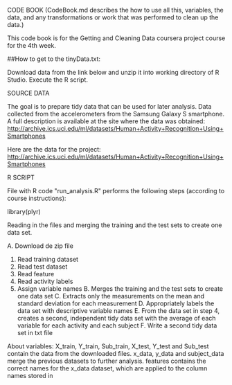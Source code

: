 CODE BOOK (CodeBook.md describes the how to use all this, variables, the data, and any transformations or work that was performed to clean up the data.)

This code book is for the Getting and Cleaning Data coursera project course for the 4th week.

##How to get to the tinyData.txt:

Download data from the link below and unzip it into working directory of R Studio.
Execute the R script.

SOURCE DATA

The goal is to prepare tidy data that can be used for later analysis. Data collected from the accelerometers from the Samsung Galaxy S smartphone. A full description is available at the site where the data was obtained: 
                                    http://archive.ics.uci.edu/ml/datasets/Human+Activity+Recognition+Using+Smartphones

Here are the data for the project: 
                                    http://archive.ics.uci.edu/ml/datasets/Human+Activity+Recognition+Using+Smartphones


R SCRIPT

File with R code "run_analysis.R" performs the following steps (according to course instructions):

library(plyr)

Reading in the files and merging the training and the test sets to create one data set.

A.  Download de zip file
  1.  Read training dataset
  2.  Read test dataset
  3.  Read feature
  4.  Read activity labels
  5.  Assign variable names
B.  Merges the training and the test sets to create one data set
C.  Extracts only the measurements on the mean and standard deviation for each measurement
D.  Appropriately labels the data set with descriptive variable names
E.  From the data set in step 4, creates a second, independent tidy data set with the average of each variable for each activity and each subject
F.  Write a second tidy data set in txt file

About variables:
X_train, Y_train, Sub_train, X_test, Y_test and Sub_test contain the data from the downloaded files.
x_data, y_data and subject_data merge the previous datasets to further analysis.
features contains the correct names for the x_data dataset, which are applied to the column names stored in
